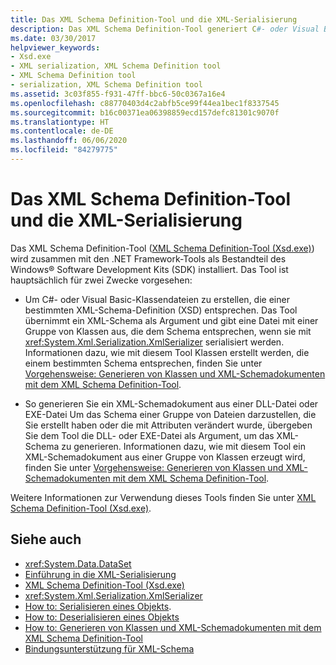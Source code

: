 ```yaml
---
title: Das XML Schema Definition-Tool und die XML-Serialisierung
description: Das XML Schema Definition-Tool generiert C#- oder Visual Basic-Klassendateien für ein XSD-Schema und ein XML-Schema aus einer Bibliothek oder ausführbaren Datei.
ms.date: 03/30/2017
helpviewer_keywords:
- Xsd.exe
- XML serialization, XML Schema Definition tool
- XML Schema Definition tool
- serialization, XML Schema Definition tool
ms.assetid: 3c03f855-f931-47ff-bbc6-50c0367a16e4
ms.openlocfilehash: c88770403d4c2abfb5ce99f44ea1bec1f8337545
ms.sourcegitcommit: b16c00371ea06398859ecd157defc81301c9070f
ms.translationtype: HT
ms.contentlocale: de-DE
ms.lasthandoff: 06/06/2020
ms.locfileid: "84279775"
---
```

# <a name="the-xml-schema-definition-tool-and-xml-serialization"></a>Das XML Schema Definition-Tool und die XML-Serialisierung

Das XML Schema Definition-Tool ([XML Schema Definition-Tool (Xsd.exe)](xml-schema-definition-tool-xsd-exe.md)) wird zusammen mit den .NET Framework-Tools als Bestandteil des Windows&reg; Software Development Kits (SDK) installiert. Das Tool ist hauptsächlich für zwei Zwecke vorgesehen:  
  
- Um C#- oder Visual Basic-Klassendateien zu erstellen, die einer bestimmten XML-Schema-Definition (XSD) entsprechen. Das Tool übernimmt ein XML-Schema als Argument und gibt eine Datei mit einer Gruppe von Klassen aus, die dem Schema entsprechen, wenn sie mit <xref:System.Xml.Serialization.XmlSerializer> serialisiert werden. Informationen dazu, wie mit diesem Tool Klassen erstellt werden, die einem bestimmten Schema entsprechen, finden Sie unter [Vorgehensweise: Generieren von Klassen und XML-Schemadokumenten mit dem XML Schema Definition-Tool](xml-schema-def-tool-gen.md).  
  
- So generieren Sie ein XML-Schemadokument aus einer DLL-Datei oder EXE-Datei Um das Schema einer Gruppe von Dateien darzustellen, die Sie erstellt haben oder die mit Attributen verändert wurde, übergeben Sie dem Tool die DLL- oder EXE-Datei als Argument, um das XML-Schema zu generieren. Informationen dazu, wie mit diesem Tool ein XML-Schemadokument aus einer Gruppe von Klassen erzeugt wird, finden Sie unter [Vorgehensweise: Generieren von Klassen und XML-Schemadokumenten mit dem XML Schema Definition-Tool](xml-schema-def-tool-gen.md).  
  
Weitere Informationen zur Verwendung dieses Tools finden Sie unter [XML Schema Definition-Tool (Xsd.exe)](xml-schema-definition-tool-xsd-exe.md).  
  
## <a name="see-also"></a>Siehe auch

- <xref:System.Data.DataSet>
- [Einführung in die XML-Serialisierung](introducing-xml-serialization.md)
- [XML Schema Definition-Tool (Xsd.exe)](xml-schema-definition-tool-xsd-exe.md)
- <xref:System.Xml.Serialization.XmlSerializer>
- [How to: Serialisieren eines Objekts](how-to-serialize-an-object.md).
- [How to: Deserialisieren eines Objekts](how-to-deserialize-an-object.md)
- [How to: Generieren von Klassen und XML-Schemadokumenten mit dem XML Schema Definition-Tool](xml-schema-def-tool-gen.md)
- [Bindungsunterstützung für XML-Schema](https://docs.microsoft.com/previous-versions/dotnet/netframework-4.0/sh1e66zd(v=vs.100))
